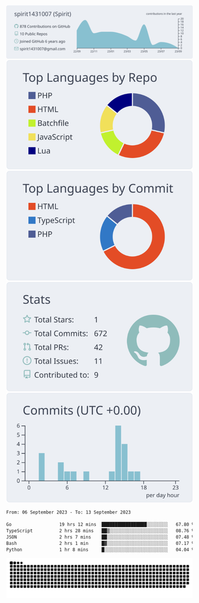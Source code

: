 [![](https://raw.githubusercontent.com/spirit1431007/spirit1431007/master/profile-summary-card-output/nord_bright/0-profile-details.svg)](https://git.io/spiritx)
[![](https://raw.githubusercontent.com/spirit1431007/spirit1431007/master/profile-summary-card-output/nord_bright/1-repos-per-language.svg)](https://git.io/spiritx) [![](https://raw.githubusercontent.com/spirit1431007/spirit1431007/master/profile-summary-card-output/nord_bright/2-most-commit-language.svg)](https://git.io/spiritx)
[![](https://raw.githubusercontent.com/spirit1431007/spirit1431007/master/profile-summary-card-output/nord_bright/3-stats.svg)](https://git.io/spiritx) [![](https://raw.githubusercontent.com/spirit1431007/spirit1431007/master/profile-summary-card-output/nord_bright/4-productive-time.svg)](https://git.io/spiritx)

<!--START_SECTION:waka-->

```txt
From: 06 September 2023 - To: 13 September 2023

Go                  19 hrs 12 mins  █████████████████░░░░░░░░   67.80 %
TypeScript          2 hrs 28 mins   ██▒░░░░░░░░░░░░░░░░░░░░░░   08.76 %
JSON                2 hrs 7 mins    ██░░░░░░░░░░░░░░░░░░░░░░░   07.48 %
Bash                2 hrs 1 min     █▓░░░░░░░░░░░░░░░░░░░░░░░   07.17 %
Python              1 hr 8 mins     █░░░░░░░░░░░░░░░░░░░░░░░░   04.04 %
```

<!--END_SECTION:waka-->

![contribution](https://github.com/spirit1431007/spirit1431007/blob/output/github-contribution-grid-snake.svg)
